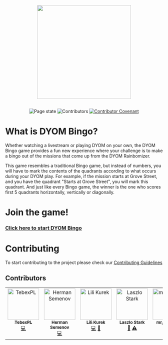 <div align="center">
<a href="https://toriality.github.io/DYOM-Bingo/">
<img width="300" src="./images/logo.png">
</a>
</div>
<br>
<p align="center">
  <img src="https://img.shields.io/github/deployments/toriality/dyom-bingo/github-pages" alt="Page state" >
  <img src="https://img.shields.io/github/contributors/toriality/dyom-bingo" alt="Contributors" >
  <a href="./.github/CODE_OF_CONDUCT.md">
    <img src="https://img.shields.io/badge/Contributor%20Covenant-v2.0%20adopted-5555ff.svg" alt="Contributor Covenant">
  </a>
</p>

# What is DYOM Bingo?

Whether watching a livestream or playing DYOM on your own, the DYOM Bingo game provides a fun new experience where your challenge is to make a bingo out of the missions that come up from the DYOM Rainbomizer.

This game resembles a traditional Bingo game, but instead of numbers, you will have to mark the contents of the quadrants according to what occurs during your DYOM play. For example, if the mission starts at Grove Street, and you have the quadrant "Starts at Grove Street", you will mark this quadrant. And just like every Bingo game, the winner is the one who scores first 5 quadrants horizontally, vertically or diagonally.

# Join the game!

### [Click here to start DYOM Bingo](https://toriality.github.io/DYOM-Bingo/)

# Contributing

To start contributing to the project please check our [Contributing Guidelines](./.github/CONTRIBUTING.md)

## Contributors

<!-- ALL-CONTRIBUTORS-LIST:START - Do not remove or modify this section -->
<!-- prettier-ignore-start -->
<!-- markdownlint-disable -->
<table>
  <tbody>
    <tr>
      <td align="center" valign="top" width="14.28%"><a href="https://github.com/TebexPL"><img src="https://avatars.githubusercontent.com/u/10909246?v=4?s=100" width="100px;" alt="TebexPL"/><br /><sub><b>TebexPL</b></sub></a><br /><a href="https://github.com/toriality/dyom-bingo/commits?author=TebexPL" title="Code">💻</a></td>
      <td align="center" valign="top" width="14.28%"><a href="https://github.com/GermanAizek"><img src="https://avatars.githubusercontent.com/u/21138600?v=4?s=100" width="100px;" alt="Herman Semenov"/><br /><sub><b>Herman Semenov</b></sub></a><br /><a href="https://github.com/toriality/dyom-bingo/commits?author=GermanAizek" title="Code">💻</a></td>
      <td align="center" valign="top" width="14.28%"><a href="https://github.com/lili1228"><img src="https://avatars.githubusercontent.com/u/27950372?v=4?s=100" width="100px;" alt="Lili Kurek"/><br /><sub><b>Lili Kurek</b></sub></a><br /><a href="https://github.com/toriality/dyom-bingo/commits?author=lili1228" title="Code">💻</a> <a href="https://github.com/toriality/dyom-bingo/issues?q=author%3Alili1228" title="Bug reports">🐛</a></td>
      <td align="center" valign="top" width="14.28%"><a href="https://github.com/laszlostark"><img src="https://avatars.githubusercontent.com/u/62555605?v=4?s=100" width="100px;" alt="Laszlo Stark"/><br /><sub><b>Laszlo Stark</b></sub></a><br /><a href="https://github.com/toriality/dyom-bingo/issues?q=author%3Alaszlostark" title="Bug reports">🐛</a> <a href="https://github.com/toriality/dyom-bingo/commits?author=laszlostark" title="Tests">⚠️</a></td>
      <td align="center" valign="top" width="14.28%"><a href="https://github.com/mister-gamin"><img src="https://avatars.githubusercontent.com/u/36798979?v=4?s=100" width="100px;" alt="mr___gamin"/><br /><sub><b>mr___gamin</b></sub></a><br /><a href="https://github.com/toriality/dyom-bingo/commits?author=mister-gamin" title="Code">💻</a></td>
      <td align="center" valign="top" width="14.28%"><a href="https://github.com/logan-14"><img src="https://avatars.githubusercontent.com/u/109527105?v=4?s=100" width="100px;" alt="logan-14"/><br /><sub><b>logan-14</b></sub></a><br /><a href="https://github.com/toriality/dyom-bingo/commits?author=logan-14" title="Code">💻</a></td>
    </tr>
  </tbody>
</table>

<!-- markdownlint-restore -->
<!-- prettier-ignore-end -->

<!-- ALL-CONTRIBUTORS-LIST:END -->
